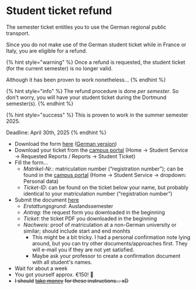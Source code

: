 # Student ticket refund

The semester ticket entitles you to use the German regional public transport.

Since you do not make use of the German student ticket while in France or Italy, you are eligible for a refund.

{% hint style="warning" %}
Once a refund is requested, the student ticket (for the current semester) is no longer valid.

Although it has been proven to work nonetheless…
{% endhint %}

{% hint style="info" %}
The refund procedure is done _per semester_. So don't worry, you will have your student ticket during the Dortmund semester(s).
{% endhint %}

{% hint style="success" %}
This is proven to work in the summer semester 2025.

Deadline: April 30th, 2025
{% endhint %}

* Download the form [here](https://asta-dortmund.de/wp-content/uploads/wp-media/service/semesterticket/ticketrueckerstattung-antrag-sose23-en.pdf) ([German version](https://asta-dortmund.de/wp-content/uploads/wp-media/service/semesterticket/ticketrueckerstattung-antrag-sose22-de.pdf))
* Download your ticket from the [campus portal](https://www.campus.tu-dortmund.de) (Home → Student Service → Requested Reports / Reports → Student Ticket)
* Fill the form…
  * _Matrikel-Nr._: matriculation number (“registration number”); can be found in the [campus portal](https://www.campus.tu-dortmund.de) (Home → Student Service → dropdown: Personal data)
  * _Ticket-ID_: can be found on the ticket below your name, but probably identical to your matriculation number (“registration number”)
* Submit the document [here](https://asta-dortmund.de/2024/03/06/ticketrueckerstattung/)
  * _Erstattungsgrund_: Auslandssemester
  * _Antrag_: the request form you downloaded in the beginning
  * _Ticket_: the ticket PDF you downloaded in the beginning
  * _Nachweis_: proof of matriculation at a non-German university or similar; should include start and end monhts
    * This might be a bit tricky. I had a personal confirmation note lying around, but you can try other documents/approaches first. They will e-mail you if they are not yet satisfied.
    * Maybe ask your professor to create a confirmation document with all student's names.
* Wait for about a week
* You got yourself approx. €150! 🎉
* ~~I should~~ [~~take money~~](https://www.paypal.me/nicoweio) ~~for these instructions… xD~~
